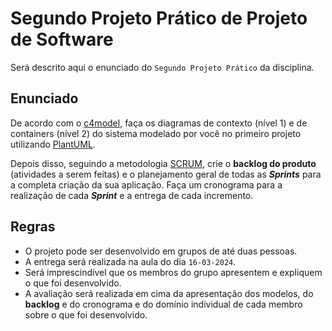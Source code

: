 # Segundo Projeto Prático de Projeto de Software

Será descrito aqui o enunciado do ``Segundo Projeto Prático`` da disciplina.

## Enunciado

De acordo com o [c4model](https://c4model.com/), faça os diagramas de contexto (nível 1) e de containers (nível 2) do sistema modelado por você no primeiro projeto utilizando [PlantUML](https://github.com/plantuml-stdlib/C4-PlantUML).

Depois disso, seguindo a metodologia [SCRUM](https://www.atlassian.com/br/agile/scrum), crie o **backlog do produto** (atividades a serem feitas) e o planejamento geral de todas as ***Sprints*** para a completa criação da sua aplicação. Faça um cronograma para a realização de cada ***Sprint*** e a entrega de cada incremento.

## Regras

- O projeto pode ser desenvolvido em grupos de até duas pessoas. 
- A entrega será realizada na aula do dia ``16-03-2024``. 
- Será imprescindível que os membros do grupo apresentem e expliquem o que foi desenvolvido.
- A avaliação será realizada em cima da apresentação dos modelos, do **backlog** e do cronograma e do domínio individual de cada membro sobre o que foi desenvolvido.